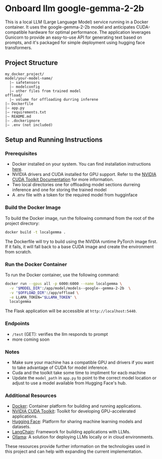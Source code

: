 # Onboard llm google-gemma-2-2b

This is a local LLM (Large Language Model) service running in a Docker container. It uses the google-gemma-2-2b model and anticipates CUDA-compatible hardware for optimal performance. The application leverages Gunicorn to provide an easy-to-use API for generating text based on prompts, and it's packaged for simple deployment using hugging face transformers.

## Project Structure

```
my_docker_project/
model/your-model-name/
  |— safetensors
  |— modelconfig
  |— other files from trained model
offload/
  |— volume for offloading durring inferene
|— Dockerfile
|— app.py
|— requirements.txt
|— README.md
|— .dockerignore
|— .env (not included)

```

## Setup and Running Instructions

### Prerequisites
- Docker installed on your system. You can find installation instructions [here](https://docs.docker.com/get-docker/).
- NVIDIA drivers and CUDA installed for GPU support. Refer to the [NVIDIA CUDA Toolkit Documentation](https://developer.nvidia.com/cuda-toolkit) for more information.
- Two local directories one for offloading model sections durreing inference and one for storing the trained model
- A .env file with a token for the required model from hugginface

### Build the Docker Image
To build the Docker image, run the following command from the root of the project directory:

```sh
docker build -t localgemma .
```

The Dockerfile will try to build using the NVIDIA runtime PyTorch image first. If it fails, it will fall back to a base CUDA image and create the environment from scratch.

### Run the Docker Container

To run the Docker container, use the following command:

```sh
docker run --gpus all -p 6000:6000 --name localgemma \
  -v "$MODEL_DIR":/app/model/models--google--gemma-2-2b  \
  -v "$OFFLOAD_DIR":/app/offload \
  -e LLAMA_TOKEN="$LLAMA_TOKEN" \
  localgemma
```

The Flask application will be accessible at `http://localhost:5440`.

### Endpoints

- `/test` (GET): verifies the llm responds to prompt
-  more coming soon

### Notes

- Make sure your machine has a compatible GPU and drivers if you want to take advantage of CUDA for model inference.
- Cuda and the toolkit take some time to impliment for eacb machine
- Update the `model_path` in `app.py` to point to the correct model location or adjust to use a model available from Hugging Face's hub.

### Additional Resources
- [Docker](https://www.docker.com/): Container platform for building and running applications.
- [NVIDIA CUDA Toolkit](https://developer.nvidia.com/cuda-toolkit): Toolkit for developing GPU-accelerated applications.
- [Hugging Face](https://huggingface.co/): Platform for sharing machine learning models and datasets.
- [LangChain](https://langchain.com/): Framework for building applications with LLMs.
- [Ollama](https://ollama.com/): A solution for deploying LLMs locally or in cloud environments.

These resources provide further information on the technologies used in this project and can help with expanding the current implementation.
